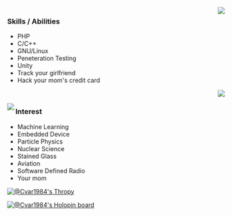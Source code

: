 <img src="https://user-images.githubusercontent.com/73097560/121835696-761b5c80-cd04-11eb-9d9c-6a4f6fb07724.gif" align="right"/>

### Skills / Abilities
* PHP
* C/C++
* GNU/Linux
* Peneteration Testing
* Unity
* Track your girlfriend
* Hack your mom's credit card


<img src="https://github-readme-stats-git-masterrstaa-rickstaa.vercel.app/api?username=Cvar1984&hide_border=true&show_icons=true&bg_color=0d1116&title_color=ce09ec&text_color=a4aacb&icon_color=007ec6" align="right"><br/>

<img src="https://readme.cvar1984.my.id/api/top-langs/?username=Cvar1984&layout=pie&hide_border=true&show_icons=true&bg_color=0d1116&title_color=ce09ec&text_color=a4aacb&icon_color=007ec6" align="left">

### Interest
* Machine Learning
* Embedded Device
* Particle Physics
* Nuclear Science
* Stained Glass
* Aviation
* Software Defined Radio
* Your mom

[![@Cvar1984's Thropy](https://github-profile-trophy.vercel.app/?username=Cvar1984&rank=-C&theme=darkhub&margin-w=20&bg=false)](https://github.com/Cvar1984/)

[![@Cvar1984's Holopin board](https://holopin.me/cvar1984)](https://holopin.io/@cvar1984)
